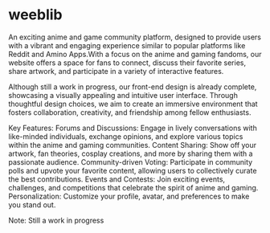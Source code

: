 # weeblib
An exciting anime and game community platform, designed to provide users with a vibrant and engaging experience similar to popular platforms like Reddit and Amino Apps.With a focus on the anime and gaming fandoms, our website offers a space for fans to connect, discuss their favorite series, share artwork, and participate in a variety of interactive features.

Although still a work in progress, our front-end design is already complete, showcasing a visually appealing and intuitive user interface. Through thoughtful design choices, we aim to create an immersive environment that fosters collaboration, creativity, and friendship among fellow enthusiasts.

Key Features:
Forums and Discussions: 
    Engage in lively conversations with like-minded individuals, exchange opinions, and explore various topics within the anime and gaming communities.
Content Sharing: 
    Show off your artwork, fan theories, cosplay creations, and more by sharing them with a passionate audience.
Community-driven Voting: 
    Participate in community polls and upvote your favorite content, allowing users to collectively curate the best contributions.
Events and Contests: 
    Join exciting events, challenges, and competitions that celebrate the spirit of anime and gaming.
Personalization: 
    Customize your profile, avatar, and preferences to make you stand out.


Note: Still a work in progress
